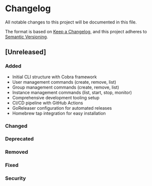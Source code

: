 # Changelog

All notable changes to this project will be documented in this file.

The format is based on [Keep a Changelog](https://keepachangelog.com/en/1.0.0/),
and this project adheres to [Semantic Versioning](https://semver.org/spec/v2.0.0.html).

## [Unreleased]

### Added

- Initial CLI structure with Cobra framework
- User management commands (create, remove, list)
- Group management commands (create, remove, list)
- Instance management commands (list, start, stop, monitor)
- Comprehensive development tooling setup
- CI/CD pipeline with GitHub Actions
- GoReleaser configuration for automated releases
- Homebrew tap integration for easy installation

### Changed

### Deprecated

### Removed

### Fixed

### Security